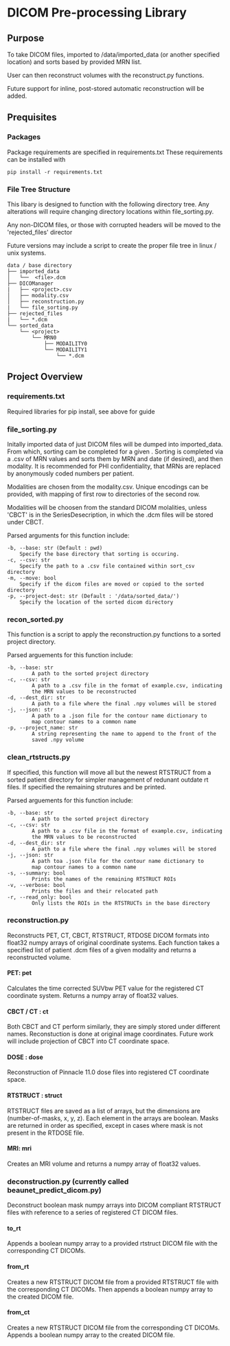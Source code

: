 # DICOM Pre-processing Library

## Purpose
To take DICOM files, imported to /data/imported_data (or another specified location)
and sorts based by provided MRN list.

User can then reconstruct volumes with the reconstruct.py functions.

Future support for inline, post-stored automatic reconstruction will be added.

## Prequisites
### Packages
Package requirements are specified in requirements.txt
These requirements can be installed with
```
pip install -r requirements.txt
```

### File Tree Structure
This libary is designed to function with the following directory tree. Any
alterations will require changing directory locations within file_sorting.py.

Any non-DICOM files, or those with corrupted headers will be moved to the
'rejected_files' director

Future versions may include a script to create the proper file tree in
linux / unix systems.

```
data / base directory
├── imported_data
│   └──  <file>.dcm
├── DICOManager
|   ├── <project>.csv
│   ├── modality.csv
│   ├── reconstruction.py
|   └── file_sorting.py
├── rejected_files
|   └── *.dcm
└── sorted_data
    └── <project>
        └── MRN0
            ├── MODAILITY0
            └── MODAILITY1
                └── *.dcm
 ```

## Project Overview
### requirements.txt
Required libraries for pip install, see above for guide

### file_sorting.py
Initally imported data of just DICOM files will be dumped into imported_data.
From which, sorting cam be completed for a given <project>. Sorting is completed
via a <project>.csv of MRN values and sorts them by MRN and date (if desired),
and then modality. It is recommended for PHI confidentiality, that MRNs are
replaced by anonymously coded numbers per patient.

Modalities are chosen from the modality.csv. Unique encodings can be provided,
with mapping of first row to directories of the second row.

Modalities will be choosen from the standard DICOM molalities, unless 'CBCT' is
in the SeriesDesecription, in which the .dcm files will be stored under CBCT.

Parsed arguments for this function include:
```
-b, --base: str (Default : pwd)
    Specify the base directory that sorting is occuring.  
-c, --csv: str
    Specify the path to a .csv file contained within sort_csv directory
-m, --move: bool
    Specify if the dicom files are moved or copied to the sorted directory
-p, --project-dest: str (Default : '/data/sorted_data/')
    Specify the location of the sorted dicom directory
```


### recon_sorted.py
This function is a script to apply the reconstruction.py functions to a
sorted project directory.

Parsed arguements for this function include:
```
-b, --base: str
        A path to the sorted project directory
-c, --csv: str
        A path to a .csv file in the format of example.csv, indicating
        the MRN values to be reconstructed
-d, --dest_dir: str
        A path to a file where the final .npy volumes will be stored
-j, --json: str
        A path to a .json file for the contour name dictionary to
        map contour names to a common name
-p, --project_name: str
        A string representing the name to append to the front of the
        saved .npy volume
```

### clean_rtstructs.py
If specified, this function will move all but the newest RTSTRUCT from a
sorted patient directory for simpler management of redunant outdate rt files.
If specified the remaining strutures and be printed.

Parsed arguements for this function include:
```
-b, --base: str
        A path to the sorted project directory
-c, --csv: str
        A path to a .csv file in the format of example.csv, indicating
        the MRN values to be reconstructed
-d, --dest_dir: str
        A path to a file where the final .npy volumes will be stored
-j, --json: str
        A path toa .json file for the contour name dictionary to
        map contour names to a common name
-s, --summary: bool
        Prints the names of the remaining RTSTRUCT ROIs
-v, --verbose: bool
        Prints the files and their relocated path
-r, --read_only: bool
        Only lists the ROIs in the RTSTRUCTs in the base directory
```

### reconstruction.py
Reconstructs PET, CT, CBCT, RTSTRUCT, RTDOSE DICOM formats into float32 numpy
arrays of original coordinate systems. Each function takes a specified list of
patient .dcm files of a given modality and returns a reconstructed volume.

#### PET: pet
Calculates the time corrected SUVbw PET value for the registered CT coordinate
system. Returns a numpy array of float32 values.

#### CBCT / CT : ct
Both CBCT and CT perform similarly, they are simply stored under different names.
Reconstuction is done at original image coordinates. Future work will include
projection of CBCT into CT coordinate space.

#### DOSE : dose
Reconstruction of Pinnacle 11.0 dose files into registered CT coordinate space.

#### RTSTRUCT : struct
RTSTRUCT files are saved as a list of arrays, but the dimensions are
(number-of-masks, x, y, z). Each element in the arrays are boolean. Masks are
returned in order as specified, except in cases where mask is not present in
the RTDOSE file.

#### MRI: mri
Creates an MRI volume and returns a numpy array of float32 values.

### deconstruction.py (currently called beaunet_predict_dicom.py)
Deconstruct boolean mask numpy arrays into DICOM compliant RTSTRUCT files
with reference to a series of registered CT DICOM files. 

#### to_rt
Appends a boolean numpy array to a provided rtstruct DICOM file with the
corresponding CT DICOMs.

#### from_rt
Creates a new RTSTRUCT DICOM file from a provided RTSTRUCT file with the
corresponding CT DICOMs. Then appends a boolean numpy array to the created
DICOM file.

#### from_ct
Creates a new RTSTRUCT DICOM file from the corresponding CT DICOMs. Appends
a boolean numpy array to the created DICOM file.